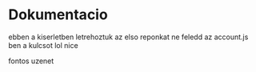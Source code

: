# Dokumentacio 

ebben a kiserletben letrehoztuk az elso reponkat
ne feledd az account.js ben a kulcsot lol
nice

fontos uzenet 
